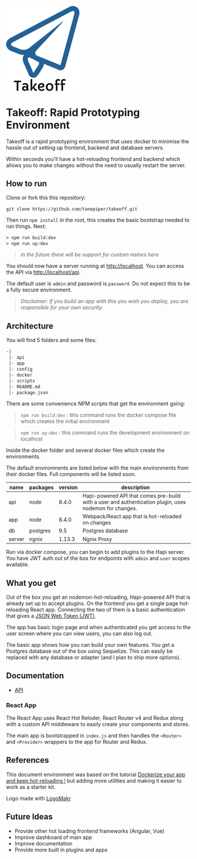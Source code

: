<img src="docs/assets/logo.png" width="200px" />

# Takeoff: Rapid Prototyping Environment

Takeoff is a rapid prototyping environment that uses docker to minimise the hassle out of setting up frontend, backend and database servers.

Within seconds you'll have a hot-reloading frontend and backend which allows you to make changes without the need to usually restart the server.

## How to run

Clone or fork this this repository:

    git clone https://github.com/tanepiper/takeoff.git

Then run `npm install` in the root, this creates the basic bootstrap needed to run things. Next:

    > npm run build:dev
    > npm run up:dev

> *in the future there will be support for custom names here*

You should now have a server running at [http://localhost](http://localhost). You can access the API via [http://localhost/api](http://localhost/api).

The default user is `admin` and password is `password`.  Do not expect this to be a fully secure environment.

> *Disclaimer: If you build an app with this you wish you deploy, you are responsible for your own security.*

## Architecture

You will find 5 folders and some files:

    -|
     |- api
     |- app
     |- config
     |- docker
     |- scripts
     |- README.md
     |- package.json

There are some convenience NPM scripts that get the environment going:

> `npm run build:dev`
> : this command runs the docker compose file which creates the initial environment

> `npm run up:dev`
> : this command runs the development enviromnent on localhost

Inside the docker folder and several docker files which create the environments.

The default environments are listed below with the main environments from their docker files.  Full components will be listed soon.

|name   |packages  |version|description|
|----   |-------   |-------|-----------|
|api    |node      |8.4.0  |Hapi-powered API that comes pre-build with a user and authentication plugin, uses nodemon for changes.|
|app    |node      |8.4.0  |Webpack/React app that is hot-reloaded on changes|
|db     |postgres  |9.5    |Postgres database|
|server |ngnix     |1.13.3 |Ngnix Proxy|

Run via docker compose, you can begin to add plugins to the Hapi server. You have JWT auth out of the box for endpoints with `admin` and `user` scopes available.

## What you get

Out of the box you get an nodemon-hot-reloading, Hapi-powered API that is already set up to accept plugins.  On the frontend you get a single page hot-reloading React app.  Connecting the two of them is a basic authentication that gives a [JSON Web Token (JWT)](https://jwt.io).

The app has basic login page and when authenticated you get access to the user screen where you can view users, you can also log out.

The basic app shows how you can build your own features.  You get a Postgres database out of the box using Sequelize.  This can easily be replaced with any database or adapter (and I plan to ship more options).

## Documentation

* [API](api/README.md)

### React App

The React App uses React Hot Reloder, React Router v4 and Redux along with a custom API middleware to easily create your components and stores.

The main app is bootstrapped in `index.js` and then handles the `<Router>` and `<Provider>` wrappers to the app for Router and Redux.

## References

This document environment was based on the tutorial [Dockerize your app and keep hot-reloading !](https://blog.bam.tech/developper-news/dockerize-your-app-and-keep-hot-reloading) but adding more utilities and making it easier to work as a starter kit.

Logo made with [LogoMakr](http://logomakr.com)

## Future Ideas

* Provide other hot loading frontend frameworks (Angular, Vue)
* Improve dashboard of main app
* Improve documentation
* Provide more built in plugins and apps
